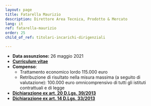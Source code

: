 ```yaml
---
layout: page
title: Fatarella Maurizio
description: Direttore Area Tecnica, Prodotto & Mercato
lang: it
ref: fatarella-maurizio
order: 25
child_of_ref: titolari-incarichi-dirigenziali

---
```


* **Data assunzione:** 26 maggio 2021
* [**Curriculum vitae**](./curriculum.pdf)
* **Compenso**:
    - Trattamento economico lordo 115.000 euro
    - Retribuzione di risultato nella misura massima (a seguito di valutazione): 100.000 euro omnicomprensivo di tutti gli istituti contrattuali e di legge
* [**Dichiarazione ex art. 20 D.Lgs. 39/2013**](./art-20.pdf)
* [**Dichiarazione ex art. 14 D.Lgs. 33/2013**](./art-14.pdf)